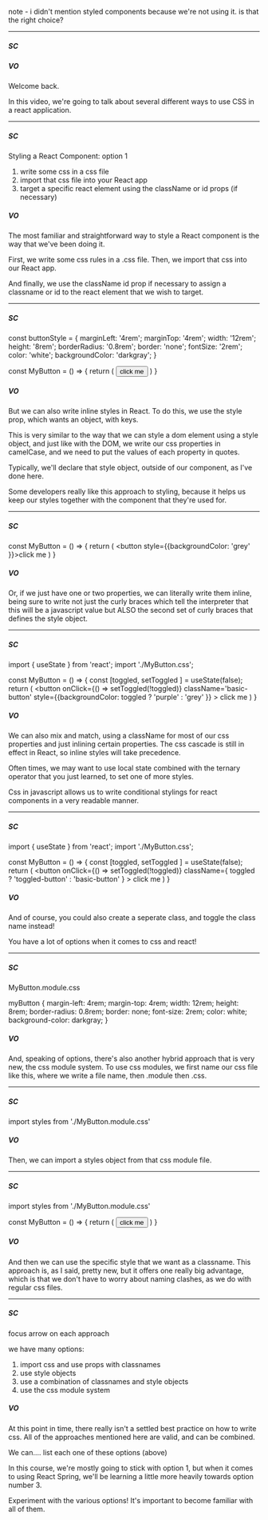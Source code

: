 note - i didn't mention styled components because we're not using it.  is that the right choice?



--- 

##### SC



##### VO

Welcome back.

In this video, we're going to talk about several different ways to use CSS in a react application. 


--- 

##### SC

Styling a React Component: option 1

1. write some css in a css file
2. import that css file into your React app
3. target a specific react element using the className or id props (if necessary)




##### VO

The most familiar and straightforward way to style a React component is the way that we've been doing it.

First, we write some css rules in a .css file.  Then, we import that css into our React app.

And finally, we use the className id prop if necessary to assign a classname or id to the react element that we wish to target.

--- 

##### SC

const buttonStyle = {
  marginLeft: '4rem';
  marginTop: '4rem';
  width: '12rem';
  height: '8rem';
  borderRadius: '0.8rem';
  border: 'none';
  fontSize: '2rem';
  color: 'white';
  backgroundColor: 'darkgray';
}

const MyButton = () => {
    return (
        <button style={buttonStyle}>click me</button>
    )
}

##### VO

But we can also write inline styles in React.  To do this, we use the style prop, which wants an object, with keys.

This is very similar to the way that we can style a dom element using a style object, and just like with the DOM, we write our css properties in camelCase, and we need to put the values of each property in quotes.

Typically, we'll declare that style object, outside of our component, as I've done here. 

Some developers really like this approach to styling, because it helps us keep our styles together with the component that they're used for.


--- 

##### SC

const MyButton = () => {
    return (
        <button style={{backgroundColor: 'grey' }}>click me</button>
    )
}

##### VO

Or, if we just have one or two properties, we can literally write them inline, being sure to write not just the curly braces which tell the interpreter that this will be a javascript value but ALSO the second set of curly braces that defines the style object.

--- 

##### SC
import { useState } from 'react';
import './MyButton.css';


const MyButton = () => {
  const [toggled, setToggled ] = useState(false);
    return (
        <button 
            onClick={() => setToggled(!toggled)}
            className='basic-button' 
            style={{backgroundColor:  toggled ? 'purple' : 'grey' }}
          >
          click me
        </button>
    )
}

##### VO

We can also mix and match, using a className for most of our css properties and just inlining certain properties.  The css cascade is still in effect in React, so inline styles will take precedence.

Often times, we may want to use local state combined with the ternary operator that you just learned, to set one of more styles.

Css in javascript allows us to write conditional stylings for react components in a very readable manner.


--- 

##### SC

import { useState } from 'react';
import './MyButton.css';


const MyButton = () => {
  const [toggled, setToggled ] = useState(false);
    return (
        <button 
            onClick={() => setToggled(!toggled)}
            className={ toggled ? 'toggled-button' : 'basic-button' }
          >
          click me
        </button>
    )
}




##### VO

And of course, you could also create a seperate class, and toggle the class name instead!

You have a lot of options when it comes to css and react!


--- 

##### SC

MyButton.module.css

myButton {
  margin-left: 4rem;
  margin-top: 4rem;
  width: 12rem;
  height: 8rem;
  border-radius: 0.8rem;
  border: none;
  font-size: 2rem;
  color: white;
  background-color: darkgray;
}


##### VO

And, speaking of options, there's also another hybrid approach that is very new, the css module system.  To use css modules, we first name our css file like this, where we write a file name, then .module then .css.



--- 

##### SC

import styles from './MyButton.module.css'

##### VO
Then, we can import a styles object from that css module file.



--- 

##### SC

import styles from './MyButton.module.css'

const MyButton = () => {
    return (
        <button className={styles.myButton}>click me</button>
    )
}

##### VO

And then we can use the specific style that we want as a classname.  This approach is, as I said, pretty new, but it offers one really big advantage, which is that we don't have to worry about naming clashes, as we do with regular css files.  


--- 

##### SC

focus arrow on each approach

we have many options:
  1. import css and use props with classnames
  2. use style objects
  3. use a combination of classnames and style objects
  4. use the css module system

##### VO

At this point in time, there really isn't a settled best practice on how to write css.  All of the approaches mentioned here are valid, and can be combined.

We can....
list each one of these options (above)

In this course, we're mostly going to stick with option 1, but when it comes to using React Spring, we'll be learning a little more heavily towards option number 3.

Experiment with the various options!  It's important to become familiar with all of them.





